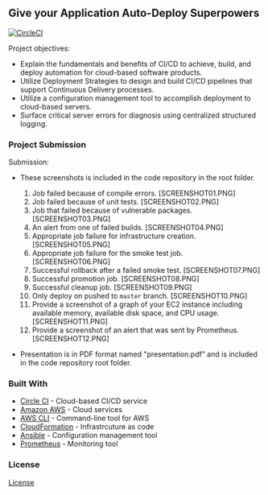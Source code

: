 ## Give your Application Auto-Deploy Superpowers
[![CircleCI](https://circleci.com/gh/OmarMerghany/udacity_project__give_your_application_auto_deploy_superpowers.svg?style=svg)](https://circleci.com/gh/OmarMerghany/udacity_project__give_your_application_auto_deploy_superpowers)

Project objectives:

- Explain the fundamentals and benefits of CI/CD to achieve, build, and deploy automation for cloud-based software products.
- Utilize Deployment Strategies to design and build CI/CD pipelines that support Continuous Delivery processes.
- Utilize a configuration management tool to accomplish deployment to cloud-based servers.
- Surface critical server errors for diagnosis using centralized structured logging.


### Project Submission

Submission:

- These screenshots is included in the code repository in the root folder.
  1. Job failed because of compile errors. [SCREENSHOT01.PNG]
  2. Job failed because of unit tests. [SCREENSHOT02.PNG]
  3. Job that failed because of vulnerable packages. [SCREENSHOT03.PNG]
  4. An alert from one of failed builds. [SCREENSHOT04.PNG]
  5. Appropriate job failure for infrastructure creation. [SCREENSHOT05.PNG]
  6. Appropriate job failure for the smoke test job. [SCREENSHOT06.PNG]
  7. Successful rollback after a failed smoke test. [SCREENSHOT07.PNG]  
  8. Successful promotion job. [SCREENSHOT08.PNG]
  9. Successful cleanup job. [SCREENSHOT09.PNG]
  10. Only deploy on pushed to `master` branch. [SCREENSHOT10.PNG]
  11. Provide a screenshot of a graph of your EC2 instance including available memory, available disk space, and CPU usage. [SCREENSHOT11.PNG]
  12. Provide a screenshot of an alert that was sent by Prometheus. [SCREENSHOT12.PNG]

- Presentation is in PDF format named "presentation.pdf" and is included in the code repository root folder. 

### Built With

- [Circle CI](www.circleci.com) - Cloud-based CI/CD service
- [Amazon AWS](https://aws.amazon.com/) - Cloud services
- [AWS CLI](https://aws.amazon.com/cli/) - Command-line tool for AWS
- [CloudFormation](https://aws.amazon.com/cloudformation/) - Infrastrcuture as code
- [Ansible](https://www.ansible.com/) - Configuration management tool
- [Prometheus](https://prometheus.io/) - Monitoring tool

### License

[License](LICENSE.md)
